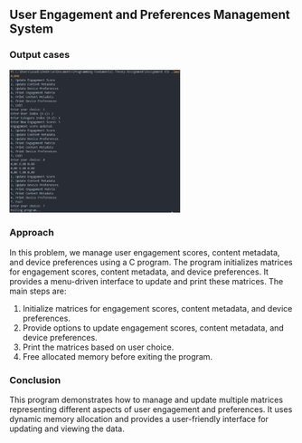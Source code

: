 ## User Engagement and Preferences Management System

### Output cases
<img src = "../images/problem07.png" width = "60%" height = "auto">

### Approach 
In this problem, we manage user engagement scores, content metadata, and device preferences using a C program. The program initializes matrices for engagement scores, content metadata, and device preferences. It provides a menu-driven interface to update and print these matrices. The main steps are:
1. Initialize matrices for engagement scores, content metadata, and device preferences.
2. Provide options to update engagement scores, content metadata, and device preferences.
3. Print the matrices based on user choice.
4. Free allocated memory before exiting the program.

### Conclusion
This program demonstrates how to manage and update multiple matrices representing different aspects of user engagement and preferences. It uses dynamic memory allocation and provides a user-friendly interface for updating and viewing the data.
